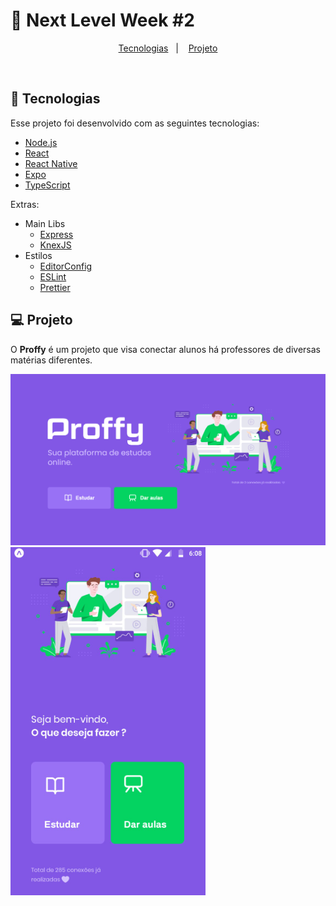 #  🚀 Next Level Week #2
</h2>

<p align="center">
  <a href="#rocket-tecnologias">Tecnologias</a>&nbsp;&nbsp;&nbsp;|&nbsp;&nbsp;&nbsp;
  <a href="#-projeto">Projeto</a>
</p>

<br>

## :rocket: Tecnologias

Esse projeto foi desenvolvido com as seguintes tecnologias:

- [Node.js](https://nodejs.org/en/)
- [React](https://reactjs.org)
- [React Native](https://facebook.github.io/react-native/)
- [Expo](https://expo.io/)
- [TypeScript](https://www.typescriptlang.org/)

Extras:

- Main Libs
  - [Express](https://expressjs.com/pt-br/)
  - [KnexJS](http://knexjs.org/)
- Estilos
  - [EditorConfig](https://editorconfig.org/)
  - [ESLint](https://eslint.org/)
  - [Prettier](https://prettier.io/)

## 💻 Projeto

O **Proffy** é um projeto que visa conectar alunos há professores de diversas matérias diferentes.

![Proffy](https://github.com/Guilherme775/Proffy/blob/master/frontend/src/assets/Proffy.PNG)
![ProffyMobile](https://github.com/Guilherme775/Proffy/blob/master/frontend/src/assets/ProffyMobile.PNG)
